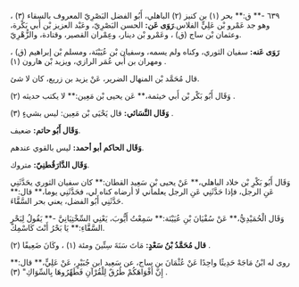 ٦٣٩ -** ق:** بحر (١) بن كنيز (٢) الباهلي، أَبُو الفضل البَصْرِيّ المعروف بالسقاء (٣) ، وهو جد عَمْرو بْن عَلِيٍّ الفلاس.**رَوَى عَن:** الحسن البَصْرِيّ، وعَبْد العزيز بْن أَبي بَكْرة، وعثمان بْن ساج (ق) ، وعَمْرو بْن دينار، وعِمْران القصير، وقتادة، والزُّهْرِيّ.

**رَوَى عَنه:** سفيان الثوري، وكناه ولم يسمه، وسفيان بْن عُيَيْنَة، ومسلم بْن إبراهيم (ق) ، ومهران بن أَبي عُمَر الرازي، ويزيد بْن هارون (١) .

قال مُحَمَّد بْن المنهال الضرير، عَنْ يزيد بن زريع، كان لا شئ.

وَقَال أَبُو بَكْر بْن أَبي خيثمة،** عَن يحيى بْن مَعِين:** لا يكتب حديثه (٢) .

**وَقَال النَّسَائي:** قال يَحْيَى بْن مَعِين: ليس بشيءٍ (٣) .

**وَقَال أَبُو حاتم:** ضعيف.

**وَقَال الحاكم أبو أحمد:** ليس بالقوي عندهم.

**وَقَال الدَّارَقُطنِيّ:** متروك.

وَقَال أَبُو بَكْرِ بْن خلاد الباهلي،** عَنْ يحيى بْن سَعِيد القطان:** كان سفيان الثوري يحَدَّثَنِي عَنِ الرجل، فإذا حَدَّثَنِي عَنِ الرجل يعلمأني لا أرضاه كناه لي، فحَدَّثَنِي يوما،** قال:** حَدَّثَنِي أَبُو الفضل، يعني بحر السَّقَّاءَ.

وَقَال الْحُمَيْدِيُّ،** عَنْ سُفْيَانَ بْنِ عُيَيْنَة:** سَمِعْتُ أَيُّوبَ، يَعْنِي السِّخْتِيَانِيَّ -** يَقُولُ لِبَحْرٍ السَّقَّاءِ:** يَا بَحْرُ أَنْتَ كَاسْمِكَ.

**قال مُحَمَّدُ بْنُ سَعْدٍ:** مَاتَ سَنَةَ سِتِّينَ ومئة (١) ، وكَانَ ضَعِيفًا (٢) .

روى له ابْنُ مَاجَهْ حَدِيثًا واحِدًا عَنْ عُثْمَانَ بن ساج، عن سَعِيد ابن جُبَيْرٍ، عَنْ عَلِيٍّ،** قال:** إِنَّ أَفْوَاهَكُمْ طُرُقٌ لِلْقُرْآنِ فَطَهِّرُوهَا بِالسِّوَاكِ" (٣) .